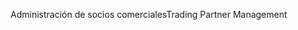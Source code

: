 <span data-ttu-id="2ffa2-101">Administración de socios comerciales</span><span class="sxs-lookup"><span data-stu-id="2ffa2-101">Trading Partner Management</span></span>